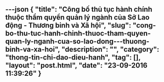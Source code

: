 ---json
{
    "title": "Công bố thủ tục hành chính thuộc thẩm quyền quản lý ngành của Sở Lao động - Thương binh và Xã hội",
    "slug": "cong-bo-thu-tuc-hanh-chinh-thuoc-tham-quyen-quan-ly-nganh-cua-so-lao-dong---thuong-binh-va-xa-hoi",
    "description": "",
    "category": "thong-tin-chi-dao-dieu-hanh",
    "tag": [],
    "layout": "post.html",
    "date": "23-09-2016 11:39:26"
}
---
